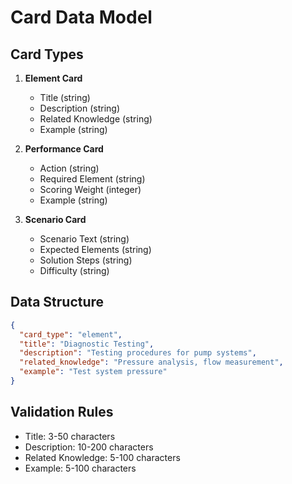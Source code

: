 # Card Data Model

## Card Types
1. **Element Card**
   - Title (string)
   - Description (string)
   - Related Knowledge (string)
   - Example (string)

2. **Performance Card**
   - Action (string)
   - Required Element (string)
   - Scoring Weight (integer)
   - Example (string)

3. **Scenario Card**
   - Scenario Text (string)
   - Expected Elements (string)
   - Solution Steps (string)
   - Difficulty (string)

## Data Structure
```json
{
  "card_type": "element",
  "title": "Diagnostic Testing",
  "description": "Testing procedures for pump systems",
  "related_knowledge": "Pressure analysis, flow measurement",
  "example": "Test system pressure"
}
```

## Validation Rules
- Title: 3-50 characters
- Description: 10-200 characters
- Related Knowledge: 5-100 characters
- Example: 5-100 characters